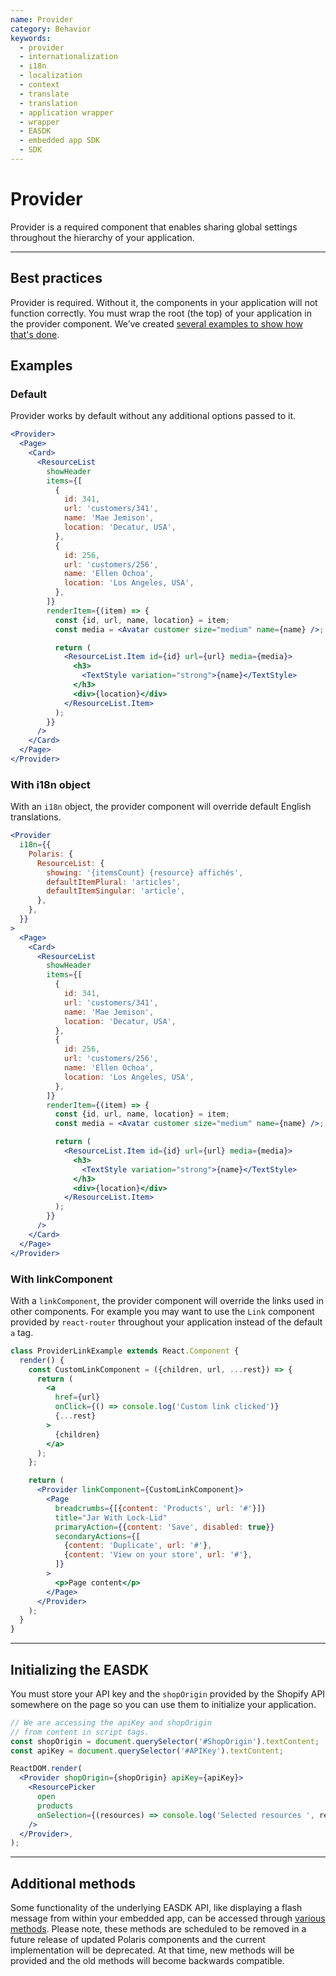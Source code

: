 ```yaml
---
name: Provider
category: Behavior
keywords:
  - provider
  - internationalization
  - i18n
  - localization
  - context
  - translate
  - translation
  - application wrapper
  - wrapper
  - EASDK
  - embedded app SDK
  - SDK
---
```


# Provider

Provider is a required component that enables sharing global settings throughout the hierarchy of your application.

---

## Best practices

Provider is required. Without it, the components in your application will not function correctly. You must wrap the root (the top) of your application in the provider component. We’ve created [several examples to show how that's done](https://github.com/Shopify/polaris/blob/v2/examples/README.md).

## Examples

### Default

Provider works by default without any additional options passed to it.

```jsx
<Provider>
  <Page>
    <Card>
      <ResourceList
        showHeader
        items={[
          {
            id: 341,
            url: 'customers/341',
            name: 'Mae Jemison',
            location: 'Decatur, USA',
          },
          {
            id: 256,
            url: 'customers/256',
            name: 'Ellen Ochoa',
            location: 'Los Angeles, USA',
          },
        ]}
        renderItem={(item) => {
          const {id, url, name, location} = item;
          const media = <Avatar customer size="medium" name={name} />;

          return (
            <ResourceList.Item id={id} url={url} media={media}>
              <h3>
                <TextStyle variation="strong">{name}</TextStyle>
              </h3>
              <div>{location}</div>
            </ResourceList.Item>
          );
        }}
      />
    </Card>
  </Page>
</Provider>
```

### With i18n object

With an `i18n` object, the provider component will override default English translations.

```jsx
<Provider
  i18n={{
    Polaris: {
      ResourceList: {
        showing: '{itemsCount} {resource} affichés',
        defaultItemPlural: 'articles',
        defaultItemSingular: 'article',
      },
    },
  }}
>
  <Page>
    <Card>
      <ResourceList
        showHeader
        items={[
          {
            id: 341,
            url: 'customers/341',
            name: 'Mae Jemison',
            location: 'Decatur, USA',
          },
          {
            id: 256,
            url: 'customers/256',
            name: 'Ellen Ochoa',
            location: 'Los Angeles, USA',
          },
        ]}
        renderItem={(item) => {
          const {id, url, name, location} = item;
          const media = <Avatar customer size="medium" name={name} />;

          return (
            <ResourceList.Item id={id} url={url} media={media}>
              <h3>
                <TextStyle variation="strong">{name}</TextStyle>
              </h3>
              <div>{location}</div>
            </ResourceList.Item>
          );
        }}
      />
    </Card>
  </Page>
</Provider>
```

### With linkComponent

With a `linkComponent`, the provider component will override the links used in other components. For example you may want to use the `Link` component provided by `react-router` throughout your application instead of the default `a` tag.

```jsx
class ProviderLinkExample extends React.Component {
  render() {
    const CustomLinkComponent = ({children, url, ...rest}) => {
      return (
        <a
          href={url}
          onClick={() => console.log('Custom link clicked')}
          {...rest}
        >
          {children}
        </a>
      );
    };

    return (
      <Provider linkComponent={CustomLinkComponent}>
        <Page
          breadcrumbs={[{content: 'Products', url: '#'}]}
          title="Jar With Lock-Lid"
          primaryAction={{content: 'Save', disabled: true}}
          secondaryActions={[
            {content: 'Duplicate', url: '#'},
            {content: 'View on your store', url: '#'},
          ]}
        >
          <p>Page content</p>
        </Page>
      </Provider>
    );
  }
}
```

---

## Initializing the EASDK

You must store your API key and the `shopOrigin` provided by the Shopify API somewhere on the page so you can use them to initialize your application.

```jsx
// We are accessing the apiKey and shopOrigin
// from content in script tags.
const shopOrigin = document.querySelector('#ShopOrigin').textContent;
const apiKey = document.querySelector('#APIKey').textContent;

ReactDOM.render(
  <Provider shopOrigin={shopOrigin} apiKey={apiKey}>
    <ResourcePicker
      open
      products
      onSelection={(resources) => console.log('Selected resources ', resources)}
    />
  </Provider>,
);
```

---

## Additional methods

Some functionality of the underlying EASDK API, like displaying a flash message from within your embedded app, can be accessed through [various methods](https://github.com/Shopify/polaris/blob/master/documentation/Embedded%20apps.md#access-to-further-easdk-apis). Please note, these methods are scheduled to be removed in a future release of updated Polaris components and the current implementation will be deprecated. At that time, new methods will be provided and the old methods will become backwards compatible.
